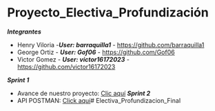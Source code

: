 # Proyecto_Electiva_Profundización

***Integrantes***
- Henry Viloria -***User: barraquilla1*** - https://github.com/barraquilla1 
- George Ortiz - ***User: Gof06*** - https://github.com/Gof06
- Victor Gomez - ***User: victor16172023*** - https://github.com/victor16172023

***Sprint 1***
- Avance de nuestro proyecto: [Clic aquí](https://docs.google.com/presentation/d/1_5CBQDsnzzYGPd1pLmCQRO5KYoJRB175/edit#slide=id.p1)
***Sprint 2***
- API POSTMAN: [Click aquí](https://github.com/barraquilla1/Proyect_Electiva-API)# Electiva_Profundizacion_Final
